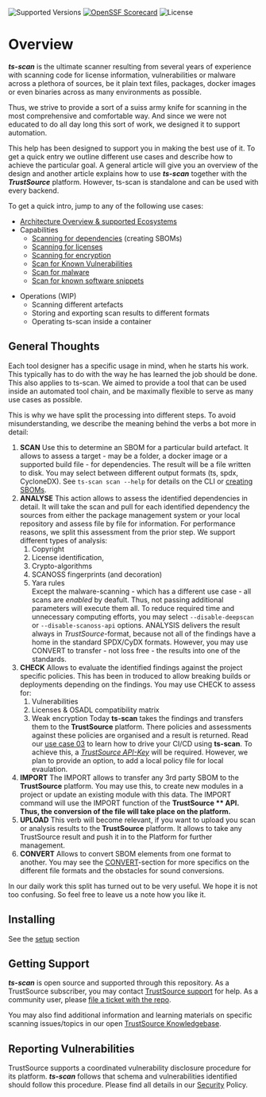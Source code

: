 ![Supported Versions](https://img.shields.io/badge/Python-%203.10,%203.11,%203.12-blue) [![OpenSSF Scorecard](https://api.scorecard.dev/projects/github.com/TrustSource/ts-scan/badge)](https://scorecard.dev/viewer/?uri=github.com/TrustSource/ts-scan) ![License](https://img.shields.io/badge/License-Apache--2.0-green)

# Overview

***ts-scan*** is the ultimate scanner resulting from several years of experience with scanning code for license information, vulnerabilities or malware across a plethora of sources, be it plain text files, packages, docker images or even binaries across as many environments as possible.

Thus, we strive to provide a sort of a suiss army knife for scanning in the most comprehensive and comfortable way. And since we were not educated to do all day long this sort of work, we designed it to support automation.

This help has been designed to support you in making the best use of it. To get a quick entry we outline different use cases and describe how to achieve the particular goal. A general article will give you an overview of the design and another article explains how to use ***ts-scan*** together with the ***TrustSource*** platform. However, ts-scan is standalone and can be used with every backend.

To get a quick intro, jump to any of the following use cases:

- [Architecture Overview & supported Ecosystems](/ts-scan/architecture)
- Capabilities
   + [Scanning for dependencies](/ts-scan/sbom) (creating SBOMs)
   + [Scanning for licenses](/ts-scan/licenses)
   + [Scanning for encryption](/ts-scan/encryption)
   + [Scan for Known Vulnerabilities](/ts-scan/vulns)
   + [Scan for malware](/ts-scan/malware)
   + [Scan for known software snippets](/ts-scan/snippets)
* Operations (WIP)
   + Scanning different artefacts
   + Storing and exporting scan results to different formats
   + Operating ts-scan inside a container

## General Thoughts

Each tool designer has a specific usage in mind, when he starts his work. This typically has to do with the way he has learned the job should be done. This also applies to ts-scan. We aimed to provide a tool that can be used inside an automated tool chain, and be maximally flexible to serve as many use cases as possible. 

This is why we have split the processing into different steps. To avoid misunderstanding, we describe the meaning behind the verbs a bot more in detail:   

1. **SCAN**
Use this to determine an SBOM for a particular build artefact. It allows to assess a target - may be a folder, a docker image or a supported build file - for dependencies. The result will be a file written to disk. You may select between different output formats (ts, spdx, CycloneDX). See `ts-scan scan --help` for details on the CLI or [creating SBOMs](/ts-scan/sbom). 
2. **ANALYSE**
This action allows to assess the identified dependencies in detail. It will take the scan and pull for each identified dependency the sources from either the package management system or your local repository and assess file by file for information. For performance reasons, we split this assessment from the prior step. 
We support different types of analysis: 
   1. Copyright
   2. License identification, 
   3. Crypto-algorithms 
   4. SCANOSS fingerprints (and decoration) 
   5. Yara rules  
Except the malware-scanning - which has a different use case - all scans are *enabled* by deafult. Thus, not passing additional parameters will execute them all. To reduce required time and unnecessary computing efforts, you may select  `--disable-deepscan` or `--disable-scanoss-api` options. 
ANALYSIS delivers the result always in *TrustSource*-format, because not all of the findings have a home in the standard SPDX/CyDX formats. However, you may use CONVERT to transfer - not loss free - the results into one of the standards. 
3. **CHECK**
Allows to evaluate the identified findings against the project specific policies. This has been in troduced to allow breaking builds or deployments depending on the findings. You may use CHECK to assess for: 
   1. Vulnerabilities
   2. Licenses & OSADL compatibility matrix
   3. Weak encryption
Today **ts-scan** takes the findings and transfers them to the **TrustSource** platform. There policies and assessments against these policies are organised and a result is returned. Read our [use case 03](/ts-scan/uc03-check) to learn how to drive your CI/CD using **ts-scan**.
To achieve this, a *[TrustSource API-Key](https://trustsource.github.io/app-docs/keymgmt)* will be required. However, we plan to provide an option, to add a local policy file for local evaulation. 
4. **IMPORT**
The IMPORT allows to transfer any 3rd party SBOM to the **TrustSource** platform. You may use this, to create new modules in  a project or update an existing module with this data. The IMPORT command will use the IMPORT function of the **TrustSource ** API. Thus, the conversion of the file will take place on the platform.** 
5. **UPLOAD**
This verb will become relevant, if you want to upload you scan or analysis results to the **TrustSource** platform. It allows to take any TrustSource result and push it in to the Platform for further management.
6. **CONVERT**
Allows to convert SBOM elements from one format to another. You may see the [CONVERT](/ts-scan/convert)-section for more specifics on the different file formats and the obstacles for sound conversions. 

In our daily work this split has turned out to be very useful. We hope it is not too confusing. So feel free to leave us a note how you like it.

## Installing

See the [setup](/ts-scan/setup) section

## Getting Support

***ts-scan*** is open source and supported through this repository. As a TrustSource subscriber, you may contact [TrustSource support](mailto:support@trustsource.io) for help. As a community user, please [file a ticket with the repo](https://github.com/trustsource/ts-scan/issues).  

You may also find additional information and learning materials on specific scanning issues/topics in our open [TrustSource Knowledgebase](https://support.trustsource.io).

## Reporting Vulnerabilities

TrustSource supports a coordinated vulnerability disclosure procedure for its platform. ***ts-scan*** follows that schema and vulnerabilities identified should follow this procedure. Please find all details in our [Security](../security.md) Policy.



